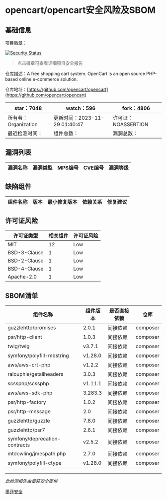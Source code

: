 # opencart/opencart安全风险及SBOM

## 基础信息

项目徽章：

[![Security Status](https://www.murphysec.com/platform3/v31/badge/1729572878133190656.svg)](https://www.murphysec.com/console/report/1691516826202034176/1729572878133190656)

> 点击徽章可查看详细项目安全报告

仓库描述：A free shopping cart system. OpenCart is an open source PHP-based online e-commerce solution.

仓库地址：[https://github.com/opencart/opencart](https://github.com/opencart/opencart)

| star：7048 | watch：596 | fork：4806 |
| ----------- | -------------- | ------------ |
| 所有者：Organization | 更新时间：2023-11-29 01:40:47 | 许可证：NOASSERTION |
| 最近检测时间： | 组件总数： | 漏洞总数： |




## 漏洞列表

| 漏洞名称 | 漏洞类型 | MPS编号 | CVE编号 | 漏洞等级 |
| ------- | ------ | ------- | ------ | ----- |





## 缺陷组件

| 组件名称 | 版本 | 最小修复版本 | 依赖关系 | 修复建议 |
| -------- | ---- | ------------ | -------- | -------- |





## 许可证风险

| 许可证类型 | 相关组件 | 许可证风险 |
| ---------- | -------- | ---------- |
|MIT|12|Low|
|BSD-3-Clause|1|Low|
|BSD-2-Clause|1|Low|
|BSD-4-Clause|1|Low|
|Apache-2.0|1|Low|




## SBOM清单

| 组件名称 | 组件版本 | 是否直接依赖 | 仓库 |
| -------- | -------- | ------------ | ---- |
|guzzlehttp/promises|2.0.1|间接依赖|composer|
|psr/http-client|1.0.3|间接依赖|composer|
|twig/twig|v3.7.1|间接依赖|composer|
|symfony/polyfill-mbstring|v1.28.0|间接依赖|composer|
|aws/aws-crt-php|v1.2.2|间接依赖|composer|
|ralouphie/getallheaders|3.0.3|间接依赖|composer|
|scssphp/scssphp|v1.11.1|间接依赖|composer|
|aws/aws-sdk-php|3.283.3|间接依赖|composer|
|psr/http-factory|1.0.2|间接依赖|composer|
|psr/http-message|2.0|间接依赖|composer|
|guzzlehttp/guzzle|7.8.0|间接依赖|composer|
|guzzlehttp/psr7|2.6.1|间接依赖|composer|
|symfony/deprecation-contracts|v2.5.2|间接依赖|composer|
|mtdowling/jmespath.php|2.7.0|间接依赖|composer|
|symfony/polyfill-ctype|v1.28.0|间接依赖|composer|


------

*此检测报告由墨菲安全提供*

[墨菲安全](www.murphysec.com)